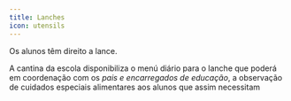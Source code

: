 ```yaml
---
title: Lanches
icon: utensils
---
```

Os alunos têm direito a lance.

A cantina da escola disponibiliza o menú diário para o lanche que poderá em coordenação com os _pais e encarregados de educação_, a observação de cuidados especiais  alimentares aos alunos que assim necessitam
